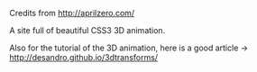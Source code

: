 Credits from http://aprilzero.com/

A site full of beautiful CSS3 3D animation.

Also for the tutorial of the 3D animation, here is a good article -> http://desandro.github.io/3dtransforms/
